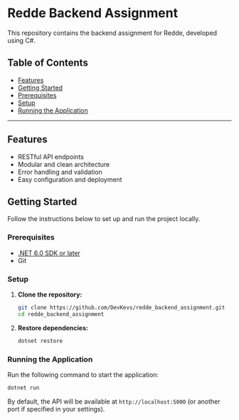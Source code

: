 # Redde Backend Assignment

This repository contains the backend assignment for Redde, developed using C#.

## Table of Contents

- [Features](#features)
- [Getting Started](#getting-started)
- [Prerequisites](#prerequisites)
- [Setup](#setup)
- [Running the Application](#running-the-application)

---

## Features

- RESTful API endpoints
- Modular and clean architecture
- Error handling and validation
- Easy configuration and deployment

## Getting Started

Follow the instructions below to set up and run the project locally.

### Prerequisites

- [.NET 6.0 SDK or later](https://dotnet.microsoft.com/download)
- Git

### Setup

1. **Clone the repository:**
   ```bash
   git clone https://github.com/DevKevs/redde_backend_assignment.git
   cd redde_backend_assignment
   ```

2. **Restore dependencies:**
   ```bash
   dotnet restore
   ```

### Running the Application

Run the following command to start the application:

```bash
dotnet run
```

By default, the API will be available at `http://localhost:5000` (or another port if specified in your settings).

